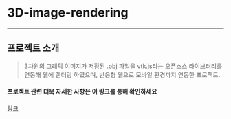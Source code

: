 # 3D-image-rendering
------------
## 프로젝트 소개
>3차원의 그래픽 이미지가 저장된 .obj 파일을 vtk.js라는 오픈소스 라이브러리를 연동해 웹에 렌더링 하였으며, 반응형 웹으로 모바일 환경까지 연동한 프로젝트.
#### 프로젝트 관련 더욱 자세한 사항은 이 링크를 통해 확인하세요
[링크](https://www.notion.so/vtk-js-3D-0d80121d0ff34f8c80e4e7c1dacacd58)
